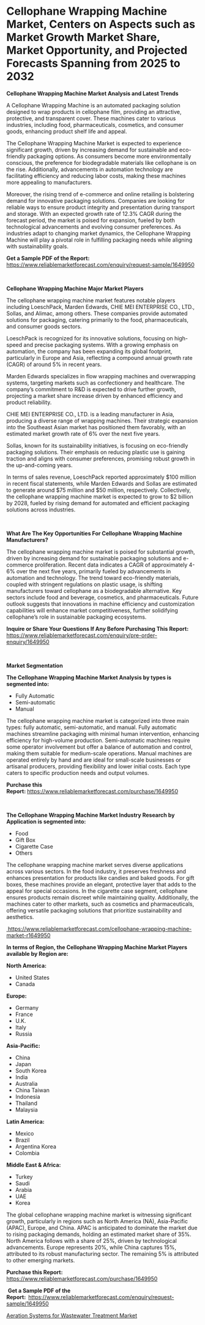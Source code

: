 <p><h1>Cellophane Wrapping Machine Market, Centers on Aspects such as Market Growth Market Share, Market Opportunity, and Projected Forecasts Spanning from 2025 to 2032</h1></p><p><strong>Cellophane Wrapping Machine Market Analysis and Latest Trends</strong></p>
<p><p>A Cellophane Wrapping Machine is an automated packaging solution designed to wrap products in cellophane film, providing an attractive, protective, and transparent cover. These machines cater to various industries, including food, pharmaceuticals, cosmetics, and consumer goods, enhancing product shelf life and appeal.</p><p>The Cellophane Wrapping Machine Market is expected to experience significant growth, driven by increasing demand for sustainable and eco-friendly packaging options. As consumers become more environmentally conscious, the preference for biodegradable materials like cellophane is on the rise. Additionally, advancements in automation technology are facilitating efficiency and reducing labor costs, making these machines more appealing to manufacturers.</p><p>Moreover, the rising trend of e-commerce and online retailing is bolstering demand for innovative packaging solutions. Companies are looking for reliable ways to ensure product integrity and presentation during transport and storage. With an expected growth rate of 12.3% CAGR during the forecast period, the market is poised for expansion, fueled by both technological advancements and evolving consumer preferences. As industries adapt to changing market dynamics, the Cellophane Wrapping Machine will play a pivotal role in fulfilling packaging needs while aligning with sustainability goals.</p></p>
<p><strong>Get a Sample PDF of the Report:&nbsp;</strong> <a href="https://www.reliablemarketforecast.com/enquiry/request-sample/1649950?utm_campaign=2232&utm_medium=2&utm_source=Github&utm_content=ia&utm_term=17022025&utm_id=cellophane-wrapping-machine">https://www.reliablemarketforecast.com/enquiry/request-sample/1649950</a></p>
<p>&nbsp;</p>
<p><strong>Cellophane Wrapping Machine Major Market Players</strong></p>
<p><p>The cellophane wrapping machine market features notable players including LoeschPack, Marden Edwards, CHIE MEI ENTERPRISE CO., LTD., Sollas, and Alimac, among others. These companies provide automated solutions for packaging, catering primarily to the food, pharmaceuticals, and consumer goods sectors.</p><p>LoeschPack is recognized for its innovative solutions, focusing on high-speed and precise packaging systems. With a growing emphasis on automation, the company has been expanding its global footprint, particularly in Europe and Asia, reflecting a compound annual growth rate (CAGR) of around 5% in recent years.</p><p>Marden Edwards specializes in flow wrapping machines and overwrapping systems, targeting markets such as confectionery and healthcare. The company’s commitment to R&D is expected to drive further growth, projecting a market share increase driven by enhanced efficiency and product reliability.</p><p>CHIE MEI ENTERPRISE CO., LTD. is a leading manufacturer in Asia, producing a diverse range of wrapping machines. Their strategic expansion into the Southeast Asian market has positioned them favorably, with an estimated market growth rate of 6% over the next five years.</p><p>Sollas, known for its sustainability initiatives, is focusing on eco-friendly packaging solutions. Their emphasis on reducing plastic use is gaining traction and aligns with consumer preferences, promising robust growth in the up-and-coming years.</p><p>In terms of sales revenue, LoeschPack reported approximately $100 million in recent fiscal statements, while Marden Edwards and Sollas are estimated to generate around $75 million and $50 million, respectively. Collectively, the cellophane wrapping machine market is expected to grow to $2 billion by 2028, fueled by rising demand for automated and efficient packaging solutions across industries.</p></p>
<p>&nbsp;</p>
<p><strong>What Are The Key Opportunities For Cellophane Wrapping Machine Manufacturers?</strong></p>
<p><p>The cellophane wrapping machine market is poised for substantial growth, driven by increasing demand for sustainable packaging solutions and e-commerce proliferation. Recent data indicates a CAGR of approximately 4-6% over the next five years, primarily fueled by advancements in automation and technology. The trend toward eco-friendly materials, coupled with stringent regulations on plastic usage, is shifting manufacturers toward cellophane as a biodegradable alternative. Key sectors include food and beverage, cosmetics, and pharmaceuticals. Future outlook suggests that innovations in machine efficiency and customization capabilities will enhance market competitiveness, further solidifying cellophane’s role in sustainable packaging ecosystems.</p></p>
<p><strong>Inquire or Share Your Questions If Any Before Purchasing This Report:</strong> <a href="https://www.reliablemarketforecast.com/enquiry/pre-order-enquiry/1649950?utm_campaign=2232&utm_medium=2&utm_source=Github&utm_content=ia&utm_term=17022025&utm_id=cellophane-wrapping-machine">https://www.reliablemarketforecast.com/enquiry/pre-order-enquiry/1649950</a></p>
<p>&nbsp;</p>
<p><strong>Market Segmentation</strong></p>
<p><strong>The Cellophane Wrapping Machine Market Analysis by types is segmented into:</strong></p>
<p><ul><li>Fully Automatic</li><li>Semi-automatic</li><li>Manual</li></ul></p>
<p><p>The cellophane wrapping machine market is categorized into three main types: fully automatic, semi-automatic, and manual. Fully automatic machines streamline packaging with minimal human intervention, enhancing efficiency for high-volume production. Semi-automatic machines require some operator involvement but offer a balance of automation and control, making them suitable for medium-scale operations. Manual machines are operated entirely by hand and are ideal for small-scale businesses or artisanal producers, providing flexibility and lower initial costs. Each type caters to specific production needs and output volumes.</p></p>
<p><strong>Purchase this Report:&nbsp;</strong><a href="https://www.reliablemarketforecast.com/purchase/1649950?utm_campaign=2232&utm_medium=2&utm_source=Github&utm_content=ia&utm_term=17022025&utm_id=cellophane-wrapping-machine">https://www.reliablemarketforecast.com/purchase/1649950</a></p>
<p>&nbsp;</p>
<p><strong>The Cellophane Wrapping Machine Market Industry Research by Application is segmented into:</strong></p>
<p><ul><li>Food</li><li>Gift Box</li><li>Cigarette Case</li><li>Others</li></ul></p>
<p><p>The cellophane wrapping machine market serves diverse applications across various sectors. In the food industry, it preserves freshness and enhances presentation for products like candies and baked goods. For gift boxes, these machines provide an elegant, protective layer that adds to the appeal for special occasions. In the cigarette case segment, cellophane ensures products remain discreet while maintaining quality. Additionally, the machines cater to other markets, such as cosmetics and pharmaceuticals, offering versatile packaging solutions that prioritize sustainability and aesthetics.</p></p>
<p><a href="https://www.reliablemarketforecast.com/cellophane-wrapping-machine-market-r1649950?utm_campaign=2232&utm_medium=2&utm_source=Github&utm_content=ia&utm_term=17022025&utm_id=cellophane-wrapping-machine">&nbsp;https://www.reliablemarketforecast.com/cellophane-wrapping-machine-market-r1649950</a></p>
<p><strong>In terms of Region, the Cellophane Wrapping Machine Market Players available by Region are:</strong></p>
<p>
    <p> <strong> North America: </strong>
        <ul>
            <li>United States</li>
            <li>Canada</li>
        </ul>
        </p> 
    <p> <strong> Europe: </strong>
        <ul>
            <li>Germany</li>
            <li>France</li>
            <li>U.K.</li>
            <li>Italy</li>
            <li>Russia</li>
        </ul>
        </p> 
    <p> <strong> Asia-Pacific: </strong>
        <ul>
            <li>China</li>
            <li>Japan</li>
            <li>South Korea</li>
            <li>India</li>
            <li>Australia</li>
            <li>China Taiwan</li>
            <li>Indonesia</li>
            <li>Thailand</li>
            <li>Malaysia</li>
        </ul>
        </p> 
    <p> <strong> Latin America: </strong>
        <ul>
            <li>Mexico</li>
            <li>Brazil</li>
            <li>Argentina Korea</li>
            <li>Colombia</li>
        </ul>
        </p> 
    <p> <strong> Middle East & Africa: </strong>
        <ul>
            <li>Turkey</li>
            <li>Saudi</li>
            <li>Arabia</li>
            <li>UAE</li>
            <li>Korea</li>
        </ul>
    </p>
    </p>
<p><p>The global cellophane wrapping machine market is witnessing significant growth, particularly in regions such as North America (NA), Asia-Pacific (APAC), Europe, and China. APAC is anticipated to dominate the market due to rising packaging demands, holding an estimated market share of 35%. North America follows with a share of 25%, driven by technological advancements. Europe represents 20%, while China captures 15%, attributed to its robust manufacturing sector. The remaining 5% is attributed to other emerging markets.</p></p>
<p><strong>Purchase this Report: </strong><a href="https://www.reliablemarketforecast.com/purchase/1649950?utm_campaign=2232&utm_medium=2&utm_source=Github&utm_content=ia&utm_term=17022025&utm_id=cellophane-wrapping-machine">https://www.reliablemarketforecast.com/purchase/1649950</a></p>
<p>&nbsp;<strong>Get a Sample PDF of the Report:&nbsp;&nbsp;</strong><a href="https://www.reliablemarketforecast.com/enquiry/request-sample/1649950?utm_campaign=2232&utm_medium=2&utm_source=Github&utm_content=ia&utm_term=17022025&utm_id=cellophane-wrapping-machine">https://www.reliablemarketforecast.com/enquiry/request-sample/1649950</a></p>
<p><strong></strong></p>
<p><p><a href="https://github.com/kbollin866/Market-Research-Report-List-1/blob/main/aeration-systems-for-wastewater-treatment-market.md?utm_campaign=2232&utm_medium=2&utm_source=Github&utm_content=ia&utm_term=17022025&utm_id=cellophane-wrapping-machine">Aeration Systems for Wastewater Treatment Market</a></p></p>